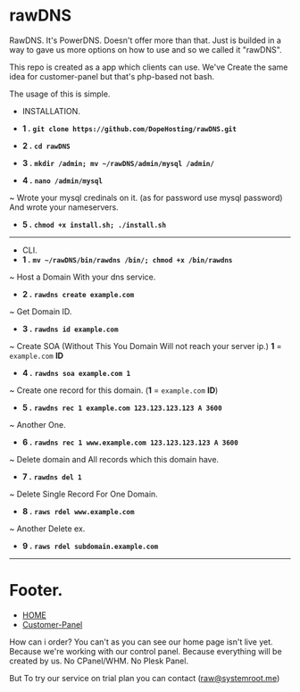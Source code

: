 # rawDNS

RawDNS. It's PowerDNS. Doesn't offer more than that. Just is builded in a way to gave us more options on how to use and so we called it "rawDNS". 


This repo is created as a app which clients can use. We've Create the same idea for customer-panel but that's php-based not bash.

The usage of this is simple. 

* INSTALLATION.

* **1 .** **`git clone https://github.com/DopeHosting/rawDNS.git`**

* **2 .** **`cd rawDNS`**

* **3 .** **`mkdir /admin; mv ~/rawDNS/admin/mysql /admin/`**

* **4 .** **`nano /admin/mysql`**

~ Wrote your mysql credinals on it. (as for password use mysql password) And wrote your nameservers.

* **5 .** **`chmod +x install.sh; ./install.sh`**

---


* CLI.
* **1 .** **`mv ~/rawDNS/bin/rawdns /bin/; chmod +x /bin/rawdns`**

~ Host a Domain With your dns service.
* **2 .** **`rawdns create example.com`**

~ Get Domain ID.
* **3 .** **`rawdns id example.com`**

~ Create SOA (Without This You Domain Will not reach your server ip.) **1** = `example.com` **ID**
* **4 .** **`rawdns soa example.com 1`**

~ Create one record for this domain. (**1** = `example.com` **ID**)
* **5 .** **`rawdns rec 1 example.com 123.123.123.123 A 3600`**

~ Another One.
* **6 .** **`rawdns rec 1 www.example.com 123.123.123.123 A 3600`**

~ Delete domain and All records which this domain have.
* **7 .** **`rawdns del 1`**

~ Delete Single Record For One Domain.
* **8 .** **`raws rdel www.example.com`**

~ Another Delete ex.
* **9 .** **`raws rdel subdomain.example.com`**



---


# Footer.

* [HOME](http://dopehosting.com/)
* [Customer-Panel](https://dopeinfinity.io/)

How can i order? You can't as you can see our home page isn't live yet. Because we're working with our control panel. Because everything will be created by us. No CPanel/WHM. No Plesk Panel.

But To try our service on trial plan you can contact (raw@systemroot.me)
